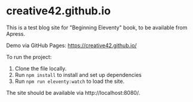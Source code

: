 # creative42.github.io

This is a test blog site for "Beginning Eleventy" book, to be available from Apress.

Demo via GitHub Pages: https://creative42.github.io/

To run the project:

1.  Clone the file locally.
2.  Run `npm install` to install and set up dependencies
3.  Run `npm run eleventy:watch` to load the site.

The site should be available via http://localhost:8080/.
